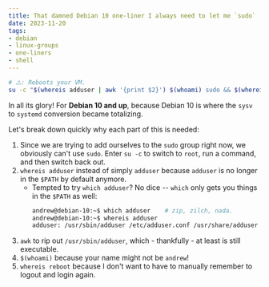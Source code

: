 ```yaml
---
title: That damned Debian 10 one-liner I always need to let me `sudo`
date: 2023-11-20
tags:
- debian
- linux-groups
- one-liners
- shell
---
```




```bash
# ⚠️: Reboots your VM.
su -c "$(whereis adduser | awk '{print $2}') $(whoami) sudo && $(whereis reboot | awk '{print $2}')"
```

In all its glory! For **Debian 10 and up**, because Debian 10 is where the `sysv` to `systemd` conversion became totalizing.

Let's break down quickly why each part of this is needed:

1. Since we are trying to add ourselves to the `sudo` group right now, we obviously can't use `sudo`. Enter `su -c` to switch to `root`, run a command, and then switch back out.
2. `whereis adduser` instead of simply `adduser` because `adduser` is no longer in the `$PATH` by default anymore.
   - Tempted to try `which adduser`? No dice -- `which` only gets you things in the `$PATH` as well:
     ```bash
     andrew@debian-10:~$ which adduser    # zip, zilch, nada.
     andrew@debian-10:~$ whereis adduser
     adduser: /usr/sbin/adduser /etc/adduser.conf /usr/share/adduser /usr/share/man/man8/adduser.8.gz
     ```
3. `awk` to rip out `/usr/sbin/adduser`, which - thankfully - at least is still executable.
4. `$(whoami)` because your name might not be `andrew`!
5. `whereis reboot` because I don't want to have to manually remember to logout and login again.
